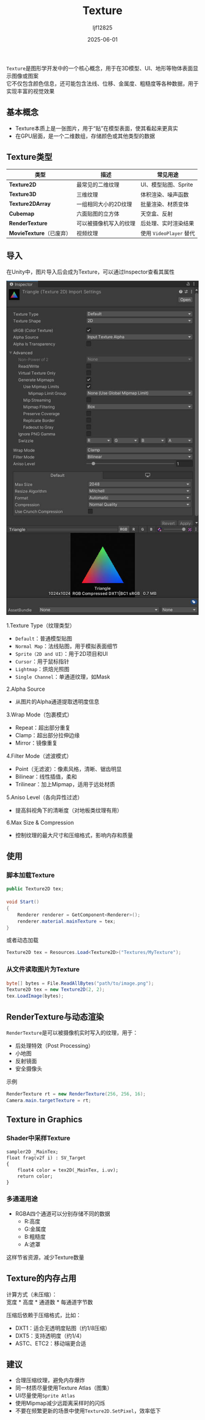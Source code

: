 ﻿---
title: "Texture"
date: 2025-06-01
categories: [Note]
tags: [Unity, Unity Component, Render, Graphics]
author: "ljf12825"
summary: Texture and Texture in Unity
---
`Texture`是图形学开发中的一个核心概念，用于在3D模型、UI、地形等物体表面显示图像或图案  
它不仅包含颜色信息，还可能包含法线、位移、金属度、粗糙度等各种数据，用于实现丰富的视觉效果

## 基本概念
- Texture本质上是一张图片，用于“贴”在模型表面，使其看起来更真实
- 在GPU层面，是一个二维数组，存储颜色或其他类型的数据

## Texture类型

| 类型                    | 描述          | 常见用途                |
| --------------------- | ----------- | ------------------- |
| **Texture2D**         | 最常见的二维纹理    | UI、模型贴图、Sprite      |
| **Texture3D**         | 三维纹理        | 体积渲染、噪声函数           |
| **Texture2DArray**    | 一组相同大小的2D纹理 | 批量渲染、材质变体           |
| **Cubemap**           | 六面贴图的立方体    | 天空盒、反射              |
| **RenderTexture**     | 可以被摄像机写入的纹理 | 后处理、实时渲染结果          |
| **MovieTexture**（已废弃） | 视频纹理        | 使用 `VideoPlayer` 替代 |

## 导入
在Unity中，图片导入后会成为Texture，可以通过Inspector查看其属性

![TextureInspector](/images/Blog/TextureInspector.jpg)

1.Texture Type（纹理类型）
- `Default`：普通模型贴图
- `Normal Map`：法线贴图，用于模拟表面细节
- `Sprite（2D and UI）`：用于2D项目和UI
- `Cursor`：用于鼠标指针
- `Lightmap`：烘焙光照图
- `Single Channel`：单通道纹理，如Mask

2.Alpha Source
- 从图片的Alpha通道提取透明度信息

3.Wrap Mode（包裹模式）
- Repeat：超出部分重复
- Clamp：超出部分拉伸边缘
- Mirror：镜像重复

4.Filter Mode（滤波模式）
- Point（无滤波）：像素风格，清晰、锯齿明显
- Bilinear：线性插值，柔和
- Trilinear：加上Mipmap，适用于远处材质

5.Aniso Level（各向异性过滤）
- 提高斜视角下的清晰度（对地板类纹理有用）

6.Max Size & Compression
- 控制纹理的最大尺寸和压缩格式，影响内存和质量

## 使用
### 脚本加载Texture
```cs
public Texture2D tex;

void Start()
{
    Renderer renderer = GetComponent<Renderer>();
    renderer.material.mainTexture = tex;
}
```
或者动态加载
```cs
Texture2D tex = Resources.Load<Texture2D>("Textures/MyTexture");
```

### 从文件读取图片为Texture
```cs
byte[] bytes = File.ReadAllBytes("path/to/image.png");
Texture2D tex = new Texture2D(2, 2);
tex.LoadImage(bytes);
```

## RenderTexture与动态渲染
`RenderTexture`是可以被摄像机实时写入的纹理，用于：
- 后处理特效（Post Processing）
- 小地图
- 反射镜面
- 安全摄像头

示例
```cs
RenderTexture rt = new RenderTexture(256, 256, 16);
Camera.main.targetTexture = rt;
```

## Texture in Graphics
### Shader中采样Texture
```hlsl
sampler2D _MainTex;
float frag(v2f i) : SV_Target
{
    float4 color = tex2D(_MainTex, i.uv);
    return color;
}
```

### 多通道用途
- RGBA四个通道可以分别存储不同的数据
  - R:高度
  - G:金属度
  - B:粗糙度
  - A:遮罩

这样节省资源，减少Texture数量

## Texture的内存占用
计算方式（未压缩）：  
宽度 * 高度 * 通道数 * 每通道字节数

压缩后依赖于压缩格式，比如：
- DXT1：适合无透明度贴图（约1/8压缩）
- DXT5：支持透明度（约1/4）
- ASTC、ETC2：移动端更合适

## 建议
- 合理压缩纹理，避免内存爆炸
- 同一材质尽量使用Texture Atlas（图集）
- UI尽量使用`Sprite Atlas`
- 使用Mipmap减少远距离采样时的闪烁
- 不要在频繁更新的场景中使用`Texture2D.SetPixel`，效率低下
